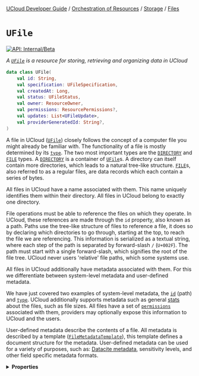 [UCloud Developer Guide](/docs/developer-guide/README.md) / [Orchestration of Resources](/docs/developer-guide/orchestration/README.md) / [Storage](/docs/developer-guide/orchestration/storage/README.md) / [Files](/docs/developer-guide/orchestration/storage/files.md)

# `UFile`


[![API: Internal/Beta](https://img.shields.io/static/v1?label=API&message=Internal/Beta&color=red&style=flat-square)](/docs/developer-guide/core/api-conventions.md)


_A [`UFile`](/docs/reference/dk.sdu.cloud.file.orchestrator.api.UFile.md)  is a resource for storing, retrieving and organizing data in UCloud_

```kotlin
data class UFile(
    val id: String,
    val specification: UFileSpecification,
    val createdAt: Long,
    val status: UFileStatus,
    val owner: ResourceOwner,
    val permissions: ResourcePermissions?,
    val updates: List<UFileUpdate>,
    val providerGeneratedId: String?,
)
```
A file in UCloud ([`UFile`](/docs/reference/dk.sdu.cloud.file.orchestrator.api.UFile.md)) closely follows the concept of a computer file you might already be familiar with.
The functionality of a file is mostly determined by its [`type`](/docs/reference/dk.sdu.cloud.file.orchestrator.api.UFileStatus.md). The two most important
types are the [`DIRECTORY`](/docs/reference/dk.sdu.cloud.file.orchestrator.api.FileType.md) and [`FILE`](/docs/reference/dk.sdu.cloud.file.orchestrator.api.FileType.md) types. A
[`DIRECTORY`](/docs/reference/dk.sdu.cloud.file.orchestrator.api.FileType.md) is a container of [`UFile`](/docs/reference/dk.sdu.cloud.file.orchestrator.api.UFile.md)s. A directory can itself contain more
directories, which leads to a natural tree-like structure. [`FILE`](/docs/reference/dk.sdu.cloud.file.orchestrator.api.FileType.md)s, also referred to as a
regular files, are data records which each contain a series of bytes.

All files in UCloud have a name associated with them. This name uniquely identifies them within their directory. All
files in UCloud belong to exactly one directory.

File operations must be able to reference the files on which they operate. In UCloud, these references are made through
the `id` property, also known as a path. Paths use the tree-like structure of files to reference a file, it does so by
declaring which directories to go through, starting at the top, to reach the file we are referencing. This information
is serialized as a textual string, where each step of the path is separated by forward-slash `/` (`U+002F`). The path
must start with a single forward-slash, which signifies the root of the file tree. UCloud never users 'relative' file
paths, which some systems use.

All files in UCloud additionally have metadata associated with them. For this we differentiate between system-level
metadata and user-defined metadata.

We have just covered two examples of system-level metadata, the [`id`](/docs/reference/dk.sdu.cloud.file.orchestrator.api.UFile.md) (path) and
[`type`](/docs/reference/dk.sdu.cloud.file.orchestrator.api.UFileStatus.md). UCloud additionally supports metadata such as general
[stats](/docs/reference/dk.sdu.cloud.file.orchestrator.api.UFileStatus.md) about the files, such as file sizes. All files have a set of
[`permissions`](/docs/reference/dk.sdu.cloud.file.orchestrator.api.UFile.md) associated with them, providers may optionally expose this information to
UCloud and the users.

User-defined metadata describe the contents of a file. All metadata is described by a template
([`FileMetadataTemplate`](/docs/reference/dk.sdu.cloud.file.orchestrator.api.FileMetadataTemplate.md)), this template defines a document structure for the metadata. User-defined metadata
can be used for a variety of purposes, such as: [Datacite metadata](https://schema.datacite.org/), sensitivity levels,
and other field specific metadata formats.

<details>
<summary>
<b>Properties</b>
</summary>

<details>
<summary>
<code>id</code>: <code><code><a href='https://kotlinlang.org/api/latest/jvm/stdlib/kotlin/-string/'>String</a></code></code> A unique reference to a file
</summary>



All files in UCloud have a `name` associated with them. This name uniquely identifies them within their directory. All
files in UCloud belong to exactly one directory. A `name` can be any textual string, for example: `thesis-42.docx`.
However, certain restrictions apply to file `name`s, see below for a concrete list of rules and recommendations.

The `extension` of a file is typically used as a hint to clients how to treat a specific file. For example, an extension
might indicate that the file contains a video of a specific format. In UCloud, the file's `extension` is derived from
its `name`. In UCloud, it is simply defined as the text immediately following, and not including, the last
period `.` (`U+002E`). The table below shows some examples of how UCloud determines the extension of a file:

| File `name` | Derived `extension` | Comment |
|-------------|---------------------|---------|
| `thesis-42.docx` | `docx` | - |
| `thesis-43-final.tar` | `tar` | - |
| `thesis-43-FINAL2.tar.gz` | `gz` | Note that UCloud does not recognize `tar` as being part of the extension |
| `thesis` |  | Empty string |
| `.ssh` | `ssh` | 'Hidden' files also have a surprising extension in UCloud | 

File operations must be able to reference the files on which they operate. In UCloud, these references are made through
the `path` property. Paths use the tree-like structure of files to reference a file, it does so by declaring which
directories to go through, starting at the top, to reach the file we are referencing. This information is serialized as
a textual string, where each step of the path is separated by forward-slash `/` (`U+002F`). The path must start with a
single forward-slash, which signifies the root of the file tree. UCloud never users 'relative' file paths, which some
systems use.

A path in UCloud is structured in such a way that they are unique across all providers and file systems. The figure
below shows how a UCloud path is structured, and how it can be mapped to an internal file-system path.

![](/backend/file-orchestrator-service/wiki/path.png)

__Figure:__ At the top, a UCloud path along with the components of it. At the bottom, an example of an internal,
provider specific, file-system path.

The figure shows how a UCloud path consists of four components:

1. The ['Provider ID'](/backend/provider-service/README.md) references the provider who owns and hosts the file
2. The product reference, this references the product that is hosting the `FileCollection`
3. The `FileCollection` ID references the ID of the internal file collection. These are controlled by the provider and
   match the different types of file-systems they have available. A single file collection typically maps to a specific
   folder on the provider's file-system.
4. The internal path, which tells the provider how to find the file within the collection. Providers can typically pass
   this as a one-to-one mapping.

__Rules of a file `name`:__

1. The `name` cannot be equal to `.` (commonly interpreted to mean the current directory)
2. The `name` cannot be equal to `..` (commonly interpreted to mean the parent directory)
3. The `name` cannot contain a forward-slash `/` (`U+002F`)
4. Names are strictly unicode

UCloud will normalize a path which contain `.` or `..` in a path's step. It is normalized according to the comments
mentioned in rule 1 and 2.

Note that all paths in unicode are strictly unicode (rule 4). __This is different from the unix standard.__ Unix file
names can contain _arbitrary_ binary data. (TODO determine how providers should handle this edge-case)

__Additionally regarding file `name`s, UCloud recommends to users the following:__

- Avoid the following file names:
    - Containing Windows reserved characters: `<`, `>`, `:`, `"`, `/`, `|`, `?`, `*`, `\`
    - Any of the reserved file names in Windows:
        - `AUX`
        - `COM1`, `COM2`, `COM3`, `COM4`, `COM5`, `COM6`, `COM7`, `COM8`, `COM9`
        - `CON`
        - `LPT1`, `LPT2`, `LPT3`, `LPT4`, `LPT5`, `LPT6`, `LPT7`, `LPT8`, `LPT9`
        - `NUL`
        - `PRN`
        - Any of the above followed by an extension
    - Avoid ASCII control characters (decimal value 0-31 both inclusive)
    - Avoid Unicode control characters (e.g. right-to-left override)
    - Avoid line breaks, paragraph separators and other unicode separators which is typically interpreted as a
      line-break
    - Avoid binary names

UCloud will attempt to reject these for file operations initiated through the client, but it cannot ensure that these
files do not appear regardless. This is due to the fact that the file systems are typically mounted directly by
user-controlled jobs.

__Rules of a file `path`:__

1. All paths must be absolute, that is they must start with `/`
2. UCloud will normalize all path 'steps' containing either `.` or `..`

__Additionally UCloud recommends to users the following regarding `path`s:__

- Avoid long paths:
    - Older versions of Unixes report `PATH_MAX` as 1024
    - Newer versions of Unixes report `PATH_MAX` as 4096
    - Older versions of Windows start failing above 256 characters


</details>

<details>
<summary>
<code>specification</code>: <code><code><a href='#ufilespecification'>UFileSpecification</a></code></code>
</summary>





</details>

<details>
<summary>
<code>createdAt</code>: <code><code><a href='https://kotlinlang.org/api/latest/jvm/stdlib/kotlin/-long/'>Long</a></code></code> Timestamp referencing when the request for creation was received by UCloud
</summary>





</details>

<details>
<summary>
<code>status</code>: <code><code><a href='#ufilestatus'>UFileStatus</a></code></code> Holds the current status of the `Resource`
</summary>





</details>

<details>
<summary>
<code>owner</code>: <code><code><a href='/docs/reference/dk.sdu.cloud.provider.api.ResourceOwner.md'>ResourceOwner</a></code></code> Contains information about the original creator of the `Resource` along with project association
</summary>





</details>

<details>
<summary>
<code>permissions</code>: <code><code><a href='/docs/reference/dk.sdu.cloud.provider.api.ResourcePermissions.md'>ResourcePermissions</a>?</code></code> Permissions assigned to this resource
</summary>



A null value indicates that permissions are not supported by this resource type.


</details>

<details>
<summary>
<code>updates</code>: <code><code><a href='https://kotlinlang.org/api/latest/jvm/stdlib/kotlin.collections/-list/'>List</a>&lt;<a href='/docs/reference/dk.sdu.cloud.file.orchestrator.api.UFileUpdate.md'>UFileUpdate</a>&gt;</code></code>
</summary>





</details>

<details>
<summary>
<code>providerGeneratedId</code>: <code><code><a href='https://kotlinlang.org/api/latest/jvm/stdlib/kotlin/-string/'>String</a>?</code></code>
</summary>





</details>



</details>


